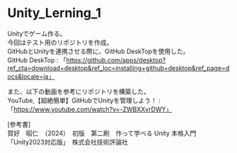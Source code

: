 # Unity_Lerning_1
Unityでゲーム作る。  
今回はテスト用のリポジトリを作成。  
GitHubとUnityを連携させる際に、GitHub DeskTopを使用した。  
GitHub DeskTop : 「https://github.com/apps/desktop?ref_cta=download+desktop&ref_loc=installing+github+desktop&ref_page=docs&locale=ja」  
  
また、以下の動画を参考にリポジトリを構築した。  
YouTube,【超絶簡単】GitHubでUnityを管理しよう！ : 「https://www.youtube.com/watch?v=-ZWBXXvrDWY」  
  
[参考書]  
賀好　昭仁　（2024）　初版　第二刷　作って学べる Unity 本格入門「Unity2023対応版」　株式会社技術評論社  
